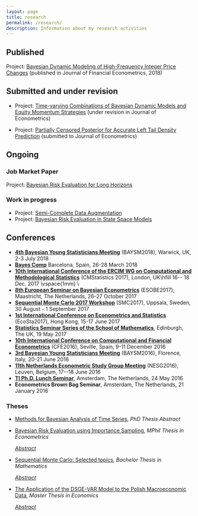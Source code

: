 ```yaml
---
layout: page
title: research
permalink: /research/
description: Information about my research activities
---
```


<script type="text/javascript">
 function showhide(id) {
    var e = document.getElementById(id);
    e.style.display = (e.style.display == 'block') ? 'none' : 'block';
 }
</script>

## Published

Project: <a class="page-link" href="{{ '/projects/0_project/' | prepend: site.baseurl | prepend: site.url }}">Bayesian Dynamic Modeling of High-Frequency Integer Price Changes</a> (published in Journal of Financial Econometrics, 2018)

## Submitted and under revision

* Project: <a class="page-link" href="{{ '/projects/5_project/' | prepend: site.baseurl | prepend: site.url }}">Time-varying Combinations of Bayesian Dynamic Models and Equity Momentum Strategies</a> (under revision in Journal of Econometrics)

* Project: <a class="page-link" href="{{ '/projects/2_project/' | prepend: site.baseurl | prepend: site.url }}">Partially Censored Posterior for Accurate Left Tail Density Prediction</a>	(submitted to Journal of Econometrics)

## Ongoing

### Job Market Paper

Project: <a class="page-link" href="{{ '/projects/1_project/' | prepend: site.baseurl | prepend: site.url }}">Bayesian Risk Evaluation for Long Horizons</a>

### Work in progress
	
* Project: <a class="page-link" href="{{ '/projects/3_project/' | prepend: site.baseurl | prepend: site.url }}">Semi-Complete Data Augmentation</a> 
* Project: <a class="page-link" href="{{ '/projects/4_project/' | prepend: site.baseurl | prepend: site.url }}">Bayesian Risk Evaluation in State Space Models</a>


## Conferences
* [__4th Bayesian Young Statisticians Meeting__](https://warwick.ac.uk/fac/sci/statistics/staff/academic-research/wade/2018baysmconference/) (BAYSM2018),
Warwick, UK, 2-3 July 2018
* [__Bayes Comp__](https://www.maths.nottingham.ac.uk/personal/tk/bayescomp/)
Barcelona, Spain, 26-28 March 2018
* [__10th International Conference of the ERCIM WG on Computational and Methodological Statistics__](http://cmstatistics.org/CMStatistics2017/) (CMStatistics 2017),
London, UK\hfill 16-- 18 Dec. 2017 \vspace{1mm} \\ 	
* [__8th European Seminar on Bayesian Econometrics__](http://esobe2017.org/) (ESOBE2017),
Maastricht, The Netherlands, 26-27 October 2017
* [__Sequential Monte Carlo 2017 Workshop__](http://www.it.uu.se/conferences/smc2017/) (SMC2017),
Uppsala, Sweden, 30 August - 1 September 2017
* [__1st International Conference on Econometrics and Statistics__](http://cmstatistics.org/EcoSta2017/index.php) (EcoSta2017),
Hong Kong, 15-17 June 2017 
* [__Statistics Seminar Series of the School of Mathematics__](http://www.maths.ed.ac.uk/school-of-mathematics/events/statistics), 
Edinburgh, The UK, 19 May 2017
* [__10th International Conference on Computational and Financial Econometrics__](http://www.cfenetwork.org/CFE2016/) (CFE2016), 
Seville, Spain, 9-11 December 2016
* [__3rd Bayesian Young Statisticians Meeting__](http://web.mi.imati.cnr.it/conferences/BAYSM2016/) (BAYSM2016), 
Florence, Italy, 20-21 June 2016
* [__11th Netherlands Econometric Study Group Meeting__](https://feb.kuleuven.be/drc/Economics/misc/nesg2016/NESG2016) (NESG2016), 
Leuven, Belgium, 17--18 June 2016
* [__TI Ph.D. Lunch Seminar__](http://www.tinbergen.nl/seminar-serie/phd-lunch-seminars-amsterdam/?show_archive=0), 
Amsterdam, The Netherlands, 24 May 2016
* __Econometrics Brown Bag Seminar__,
Amsterdam, The Netherlands, 21 January 2016
 
### Theses
* <a class="page-link" href="{{ '/research/A.Borowska - Dissertation Abstract.pdf' | prepend: site.baseurl | prepend: site.url }}">Methods for Bayesian Analysis of Time Series</a>, _PhD Thesis Abstract_

* <a class="page-link" href="{{ '/research/A.Borowska - Bayesian Risk Evaluation using Importance Sampling.pdf' | prepend: site.baseurl | prepend: site.url }}">Bayesian Risk Evaluation using Importance Sampling</a>, _MPhil Thesis in Econometrics_

	<i class="fa fa-sticky-note" aria-hidden="true"></i> <a href="javascript:showhide('mphil')">_Abstract_</a>
	<div id="mphil" style="display:none;">
	<p>  <div style="font-size:0.85em; text-align: justify;"> We consider the evaluation of two financial risk measures, Value at Risk and Expected Shortfall. Our analysis is performed in a Bayesian fashion where we adopt a model-based approach. We employ the Quick Evaluation of Risk using Mixture of t approximation algorithm (QERMit) of Hoogerheide and van Dijk (2010) due to its accuracy and efficiency, and we upgrade its basic framework in two ways. First, we replace the originally used posterior approximation algorithm with a superior, flexible technique. We report a substantial gain in the accuracy and the precision of estimates in our empirical application based on the daily S&P 500 returns. Second, we extend the basic QERMit framework to allow for latent variables in the underlying model. In this way, the developed technique can be applied to the class of the parameter driven models. We illustrate the procedure using a series of daily IBM returns. Noticeably, all the employed methods are based on importance sampling, which allows for fast computations and is not subject to convergence problem inherent to the alternative Markov Chain Monte Carlo methods. </div> </p>
	</div>
 
* <a class="page-link" href="{{ '/research/A.Borowska - SMC, Selected Topics.pdf' | prepend: site.baseurl | prepend: site.url }}">Sequential Monte Carlo: Selected topics</a>, _Bachelor Thesis in Mathematics_

	<i class="fa fa-sticky-note" aria-hidden="true"></i> <a href="javascript:showhide('smc')">_Abstract_</a>
	<div id="smc" style="display:none;">
	<p>  <div style="font-size:0.85em; text-align: justify;"> We analyse the problem of inference about a latent signal governing the dynamics of a system given only the observed noisy data. We adopt the discrete-time state space approach due to the wide range of problems it can capture. Because in general no closed-form solution are available in this framework, we discuss the class of methods used for approximating of the posterior state distributions, called Sequential Monte Carlo. These methods are based on the Dirac-measures which stem from the draws (particles) from the distribution constructed in the previous iteration. A special attention is devoted to the filtering problem, where one is interested in the estimation of the current state of the system given the current system measurements. We derive theoretical forms of the particle filters, which we then use to construct algorithms suitable for numerical analysis. We discuss the degeneracy problem, inherent to the sequential importance sampling and selected methods to tackle it. The basic convergence results in the context of particle filters are presents. Finally, we consider three numerical application. </div> </p>
	</div>

* <a class="page-link" href="{{ '/research/A.Borowska - The Application of the DSGE-VAR Model to the Polish Macroeconomic Data.pdf' | prepend: site.baseurl | prepend: site.url }}">The Application of the DSGE-VAR Model to the Polish Macroeconomic Data</a>, _Master Thesis in Economics_
 
	<i class="fa fa-sticky-note" aria-hidden="true"></i> <a href="javascript:showhide('dsge')">_Abstract_</a>
	<div id="dsge" style="display:none;">
	<p>  <div style="font-size:0.85em; text-align: justify;"> The DSGE-VAR approach enables to combine the advantages of the theoretically consistent structural models with those of the empirical ones, characterised by the substantial degree of data fit. Moreover, the Bayesian estimation provides a convenient framework to incorporate initial beliefs about the model parameters into the estimation procedure, which seems to be particularly advantageous in the case of rather short time series for Poland. Finally, the obtained estimates allow to assess the extend of the DSGE model misspecification. </div> </p>
	</div>
 